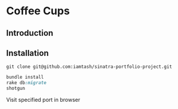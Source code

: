 Coffee Cups
===========


Introduction
------------


Installation
------------
```git
git clone git@github.com:iamtash/sinatra-portfolio-project.git
```
```ruby
bundle install
rake db:migrate
shotgun
```

Visit specified port in browser